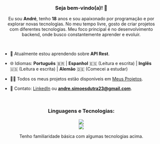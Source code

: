 <h3 align="center">Seja bem-vindo(a)! 👋</h3>
<p align="center">Eu sou <strong>André</strong>, tenho <strong>18</strong> anos e sou apaixonado por programação e por explorar novas tecnologias. No meu tempo livre, gosto de criar projetos com diferentes tecnologias. Meu foco principal é no desenvolvimento backend, onde busco constantemente aprender e evoluir.</p>

<br>

- 🌱 Atualmente estou aprendendo sobre **API Rest**.

- 🌐 Idiomas: **Português** 🇧🇷 | **Espanhol** 🇪🇸 (Leitura e escrita) | **Inglês** 🇺🇸 (Leitura e escrita) | **Alemão** 🇩🇪 (Comecei a estudar)

- 👨‍💻 Todos os meus projetos estão disponíveis em [Meus Projetos](https://tinyurl.com/ohneeternal).

- 📩 Contato: [LinkedIn](https://linkedin.com/euandresimoes) ou **andre.simoesdutra23@gmail.com**.

<br>

<h3 align="center">Linguagens e Tecnologias:</h3>
<p align="center">
  <a href="https://skillicons.dev">
    <img src="https://skillicons.dev/icons?i=cs,dotnet,js,express,py,selenium" />
    <br>
    <img src="https://skillicons.dev/icons?i=postman,mysql,mongodb,git" />
  </a>
  <p align="center">Tenho familiaridade básica com algumas tecnologias acima.</p>
</p>

<br>
